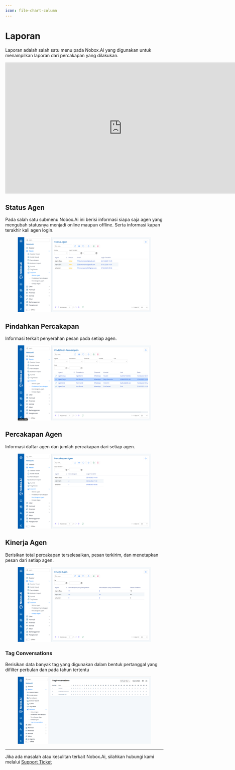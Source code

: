 ```yaml
---
icon: file-chart-column
---
```


# Laporan

Laporan adalah salah satu menu pada Nobox.Ai yang digunakan untuk menampilkan laporan dari percakapan yang dilakukan.

<iframe width="742" height="418" src="https://www.youtube.com/embed/5Qh-VXqYfIY" title="Pengenalan Tampilan NoBox" frameborder="0" allow="accelerometer; autoplay; clipboard-write; encrypted-media; gyroscope; picture-in-picture; web-share" referrerpolicy="strict-origin-when-cross-origin" allowfullscreen></iframe>


## **Status Agen**

Pada salah satu submenu Nobox.Ai ini berisi informasi siapa saja agen yang mengubah statusnya menjadi online maupun offline. Serta informasi kapan terakhir kali agen login.

<figure><img src="../../.gitbook/assets/Status Agen.png" alt=""><figcaption></figcaption></figure>

## Pindahkan Percakapan

Informasi terkait penyerahan pesan pada setiap agen.

<figure><img src="../../.gitbook/assets/Pindahkan Percakapan.png" alt=""><figcaption></figcaption></figure>

## **Percakapan Agen**

Informasi daftar agen dan jumlah percakapan dari setiap agen.

<figure><img src="../../.gitbook/assets/Percakapan Agen.png" alt=""><figcaption></figcaption></figure>

## Kinerja Agen

Berisikan total percakapan terselesaikan, pesan terkirim, dan menetapkan pesan dari setiap agen.

<figure><img src="../../.gitbook/assets/Kinerja Agen.png" alt=""><figcaption></figcaption></figure>

### Tag Conversations

Berisikan data banyak tag yang digunakan dalam bentuk pertanggal yang difilter perbulan dan pada tahun tertentu

<figure><img src="../../.gitbook/assets/Tag Conversations.PNG" alt=""><figcaption></figcaption></figure>

***

Jika ada masalah atau kesulitan terkait Nobox.Ai, silahkan hubungi kami melalui [Support Ticket](https://crm.nobox.ai/clients/tickets)
